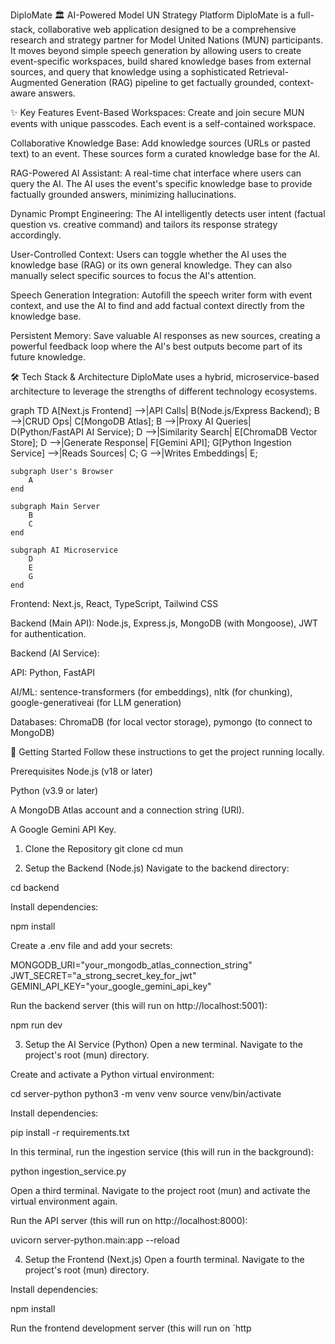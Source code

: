 DiploMate 🏛️
AI-Powered Model UN Strategy Platform
DiploMate is a full-stack, collaborative web application designed to be a comprehensive research and strategy partner for Model United Nations (MUN) participants. It moves beyond simple speech generation by allowing users to create event-specific workspaces, build shared knowledge bases from external sources, and query that knowledge using a sophisticated Retrieval-Augmented Generation (RAG) pipeline to get factually grounded, context-aware answers.

✨ Key Features
Event-Based Workspaces: Create and join secure MUN events with unique passcodes. Each event is a self-contained workspace.

Collaborative Knowledge Base: Add knowledge sources (URLs or pasted text) to an event. These sources form a curated knowledge base for the AI.

RAG-Powered AI Assistant: A real-time chat interface where users can query the AI. The AI uses the event's specific knowledge base to provide factually grounded answers, minimizing hallucinations.

Dynamic Prompt Engineering: The AI intelligently detects user intent (factual question vs. creative command) and tailors its response strategy accordingly.

User-Controlled Context: Users can toggle whether the AI uses the knowledge base (RAG) or its own general knowledge. They can also manually select specific sources to focus the AI's attention.

Speech Generation Integration: Autofill the speech writer form with event context, and use the AI to find and add factual context directly from the knowledge base.

Persistent Memory: Save valuable AI responses as new sources, creating a powerful feedback loop where the AI's best outputs become part of its future knowledge.

🛠️ Tech Stack & Architecture
DiploMate uses a hybrid, microservice-based architecture to leverage the strengths of different technology ecosystems.

graph TD
    A[Next.js Frontend] -->|API Calls| B(Node.js/Express Backend);
    B -->|CRUD Ops| C[MongoDB Atlas];
    B -->|Proxy AI Queries| D(Python/FastAPI AI Service);
    D -->|Similarity Search| E[ChromaDB Vector Store];
    D -->|Generate Response| F[Gemini API];
    G[Python Ingestion Service] -->|Reads Sources| C;
    G -->|Writes Embeddings| E;

    subgraph User's Browser
        A
    end

    subgraph Main Server
        B
        C
    end

    subgraph AI Microservice
        D
        E
        G
    end

Frontend: Next.js, React, TypeScript, Tailwind CSS

Backend (Main API): Node.js, Express.js, MongoDB (with Mongoose), JWT for authentication.

Backend (AI Service):

API: Python, FastAPI

AI/ML: sentence-transformers (for embeddings), nltk (for chunking), google-generativeai (for LLM generation)

Databases: ChromaDB (for local vector storage), pymongo (to connect to MongoDB)

🚀 Getting Started
Follow these instructions to get the project running locally.

Prerequisites
Node.js (v18 or later)

Python (v3.9 or later)

A MongoDB Atlas account and a connection string (URI).

A Google Gemini API Key.

1. Clone the Repository
git clone <your-repo-url>
cd mun

2. Setup the Backend (Node.js)
Navigate to the backend directory:

cd backend

Install dependencies:

npm install

Create a .env file and add your secrets:

MONGODB_URI="your_mongodb_atlas_connection_string"
JWT_SECRET="a_strong_secret_key_for_jwt"
GEMINI_API_KEY="your_google_gemini_api_key"

Run the backend server (this will run on http://localhost:5001):

npm run dev

3. Setup the AI Service (Python)
Open a new terminal. Navigate to the project's root (mun) directory.

Create and activate a Python virtual environment:

cd server-python
python3 -m venv venv
source venv/bin/activate

Install dependencies:

pip install -r requirements.txt

In this terminal, run the ingestion service (this will run in the background):

python ingestion_service.py

Open a third terminal. Navigate to the project root (mun) and activate the virtual environment again.

Run the API server (this will run on http://localhost:8000):

uvicorn server-python.main:app --reload

4. Setup the Frontend (Next.js)
Open a fourth terminal. Navigate to the project's root (mun) directory.

Install dependencies:

npm install

Run the frontend development server (this will run on `http
